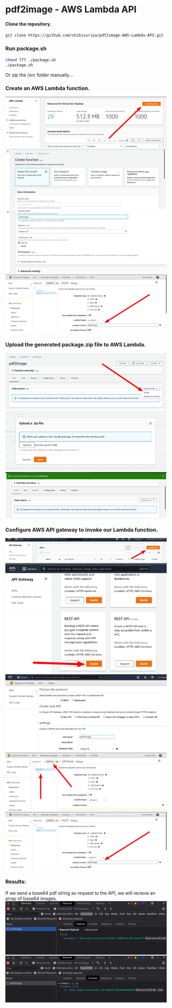 # pdf2image - AWS Lambda API

#### Clone the repository.
```sh
git clone https://github.com/shibisuriya/pdf2image-AWS-Lambda-API.git
```
### Run package.sh
```sh
chmod 777 ./package.sh
./package.sh
```
Or zip the /src folder manually... 

### Create an AWS Lambda function.
![Alt text](/images/8.png?raw=true "Optional Title")
![Alt text](/images/9.png?raw=true "Optional Title")
![Alt text](/images/10.png?raw=true "Optional Title")
![Alt text](/images/11.png?raw=true "Optional Title")

### Upload the generated package.zip file to AWS Lambda.
![Alt text](/images/1.png?raw=true "Optional Title")
![Alt text](/images/2.png?raw=true "Optional Title")
![Alt text](/images/3.png?raw=true "Optional Title")

### Configure AWS API gateway to invoke our Lambda function.
![Alt text](/images/4.png?raw=true "Optional Title")
![Alt text](/images/5.png?raw=true "Optional Title")
![Alt text](/images/6.png?raw=true "Optional Title")
![Alt text](/images/7.png?raw=true "Optional Title")
![Alt text](/images/11.png?raw=true "Optional Title")

### Results:
If we send a base64 pdf string as request to the API, we will recieve an array of base64 images.
![Alt text](/images/12.png?raw=true "Optional Title")
![Alt text](/images/13.png?raw=true "Optional Title")
